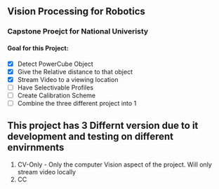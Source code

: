 ## Vision Processing for Robotics

### Capstone Proejct for National Univeristy



#### Goal for this Project:

- [x] Detect PowerCube Object
- [x] Give the Relative distance to that object
- [x] Stream Video to a viewing location
- [ ] Have Selectivable Profiles
- [ ] Create Calibration Scheme
- [ ] Combine the three different project into 1

## This project has 3 Differnt version due to it development and testing on different envirnments

1. CV-Only - Only the computer Vision aspect of the project. Will only stream video locally
2. CC
